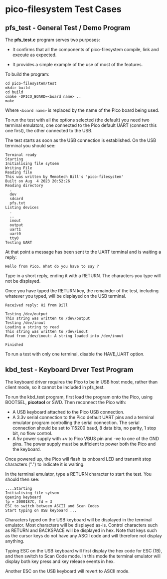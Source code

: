 # pico-filesystem Test Cases

## pfs_test - General Test / Demo Program

The __pfs_test.c__ program serves two purposes:

* It confirms that all the components of pico-filesystem
  compile, link and execute as expected.

* It provides a simple example of the use of most of
  the features.

To build the program:

````
cd pico-filesystem/test
mkdir build
cd build
cmake -DPICO_BOARD=<board name> ..
make
````

Where `<board name>` is replaced by the name of the
Pico board being used.

To run the test with all the options selected (the
default) you need two terminal emulators, one
connected to the Pico default UART (connect this
one first), the other connected to the USB.

The test starts as soon as the USB connection is
established. On the USB terminal you should see:

````
Terminal ready
Starting
Initialising file sytsem
Writing File
Reading file
This was written by Memotech Bill's 'pico-filesystem'
Built on Aug  4 2023 20:52:26
Reading directory
  .
  dev
  sdcard
  pfs.txt
Listing devices
  .
  ..
  inout
  output
  uart1
  uart0
  tty0
Testing UART
````

At that point a message has been sent to the UART
terminal and is waiting a reply:

````
Hello from Pico. What do you have to say ?
````

Type in a short reply, ending it with a RETURN. The characters
you type will not be displayed.

Once you have typed the RETURN key, the remainder of
the test, including whatever you typed, will be displayed
on the USB terminal.

````
Received reply: Hi from Bill

Testing /dev/output
This string was written to /dev/output
Testing /dev/inout
Loading a string to read
This string was written to /dev/inout
Read from /dev/inout: A string loaded into /dev/inout

Finished
````

To run a test with only one terminal, disable the HAVE_UART
option.

## kbd_test - Keyboard Drver Test Program

The keyboard driver requires the Pico to be in USB host mode,
rather than client mode, so it cannot be included in pfs_test.

To run the kbd_test program, first load the program onto the
Pico, using BOOTSEL, __picotool__ or SWD. Then reconnect the
Pico with:

* A USB keyboard attached to the Pico USB connection.
* A 3.3v serial connection to the Pico default UART pins
  and a terminal emulator program controlling the serial
  connection. The serial connection should be set to
  115200 baud, 8 data bits, no parity, 1 stop bit, no flow
  control.
* A 5v power supply with +v to Pico VBUS pin and -ve to
  one of the GND pins. The power supply must be sufficient
  to power both the Pico and the keyboard.

Once powered up, the Pico will flash its onboard LED and
transmit stop characters (".") to indicate it is waiting.

In the terminal emulator, type a RETURN character to start
the test. You should then see:

````
....Starting
Initialising file sytsem
Opening keyboard
fp = 2000187C, fd = 3
ESC to switch between ASCII and Scan Codes
Start typing on USB keyboard ...
````

Characters typed on the USB keyboard will be displayed in
the terminal emulator. Most characters will be displayed
as-is. Control characters such as RETURN and BACKSPACE will
be displayed in hex. Note that keys such as the cursor keys
do not have any ASCII code  and will therefore not display
anything.

Typing ESC on the USB keyboard will first display the hex
code for ESC (1B), and then switch to Scan Code mode. In
this mode the terminal emulator will display both key press
and key release events in hex.

Another ESC on the USB keyboard will revert to ASCII mode.
